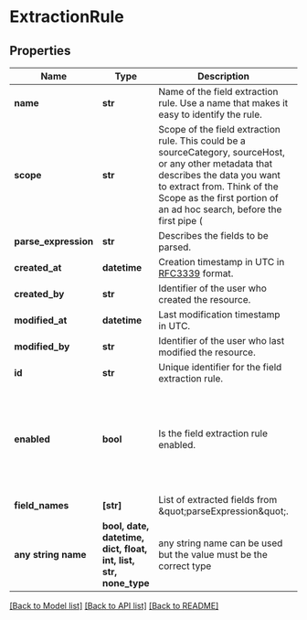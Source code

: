 # ExtractionRule


## Properties
Name | Type | Description | Notes
------------ | ------------- | ------------- | -------------
**name** | **str** | Name of the field extraction rule. Use a name that makes it easy to identify the rule. | 
**scope** | **str** | Scope of the field extraction rule. This could be a sourceCategory, sourceHost, or any other metadata that describes the data you want to extract from. Think of the Scope as the first portion of an ad hoc search, before the first pipe ( | ). You&#39;ll use the Scope to run a search against the rule. | 
**parse_expression** | **str** | Describes the fields to be parsed. | 
**created_at** | **datetime** | Creation timestamp in UTC in [RFC3339](https://tools.ietf.org/html/rfc3339) format. | 
**created_by** | **str** | Identifier of the user who created the resource. | 
**modified_at** | **datetime** | Last modification timestamp in UTC. | 
**modified_by** | **str** | Identifier of the user who last modified the resource. | 
**id** | **str** | Unique identifier for the field extraction rule. | 
**enabled** | **bool** | Is the field extraction rule enabled. | [optional]  if omitted the server will use the default value of True
**field_names** | **[str]** | List of extracted fields from \&quot;parseExpression\&quot;. | [optional] 
**any string name** | **bool, date, datetime, dict, float, int, list, str, none_type** | any string name can be used but the value must be the correct type | [optional]

[[Back to Model list]](../README.md#documentation-for-models) [[Back to API list]](../README.md#documentation-for-api-endpoints) [[Back to README]](../README.md)


